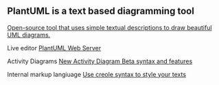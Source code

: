 ## PlantUML is a text based diagramming tool

[Open-source tool that uses simple textual descriptions to draw beautiful UML diagrams.](https://plantuml.com/)

Live editor [PlantUML Web Server](http://www.plantuml.com/plantuml/uml/SyfFKj2rKt3CoKnELR1Io4ZDoSa70000)

Activity Diagrams [New Activity Diagram Beta syntax and features](https://plantuml.com/activity-diagram-beta)

Internal markup langiuage [Use creole syntax to style your texts](https://plantuml.com/creole)


